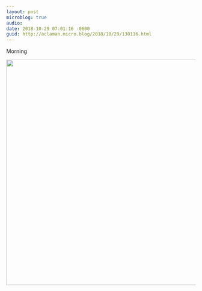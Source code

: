 ```yaml
---
layout: post
microblog: true
audio: 
date: 2018-10-29 07:01:16 -0600
guid: http://aclaman.micro.blog/2018/10/29/130116.html
---
```

Morning

<img src="http://micro.alexclaman.com/uploads/2018/a1ee68c25b.jpg" width="600" height="600" />
